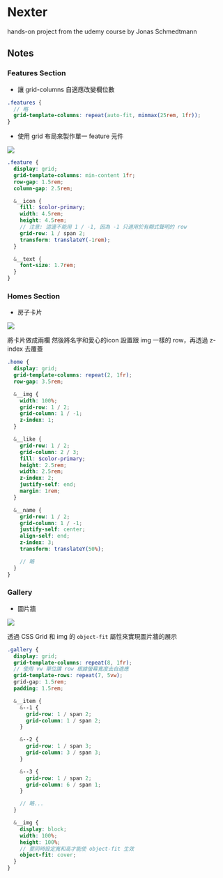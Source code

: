 # Nexter

hands-on project from the udemy course by Jonas Schmedtmann

## Notes

### Features Section

* 讓 grid-columns 自適應改變欄位數

```scss
.features {
  // 略
  grid-template-columns: repeat(auto-fit, minmax(25rem, 1fr));
}
```

* 使用 grid 布局來製作單一 feature 元件

![](https://i.imgur.com/HMPnJAe.png)

```scss
.feature {
  display: grid;
  grid-template-columns: min-content 1fr;
  row-gap: 1.5rem;
  column-gap: 2.5rem;

  &__icon {
    fill: $color-primary;
    width: 4.5rem;
    height: 4.5rem;
    // 注意: 這邊不能用 1 / -1, 因為 -1 只適用於有顯式聲明的 row
    grid-row: 1 / span 2;
    transform: translateY(-1rem);
  }

  &__text {
    font-size: 1.7rem;
  }
}
```


### Homes Section

* 房子卡片

![](https://i.imgur.com/PK7KsYX.png)

將卡片做成兩欄 然後將名字和愛心的icon 設置跟 img 一樣的 row，再透過 z-index 去覆蓋

```scss
.home {
  display: grid;
  grid-template-columns: repeat(2, 1fr);
  row-gap: 3.5rem;

  &__img {
    width: 100%;
    grid-row: 1 / 2;
    grid-column: 1 / -1;
    z-index: 1;
  }

  &__like {
    grid-row: 1 / 2;
    grid-column: 2 / 3;
    fill: $color-primary;
    height: 2.5rem;
    width: 2.5rem;
    z-index: 2;
    justify-self: end;
    margin: 1rem;
  }

  &__name {
    grid-row: 1 / 2;
    grid-column: 1 / -1;
    justify-self: center;
    align-self: end;
    z-index: 3;
    transform: translateY(50%);

    // 略
  }
}
```

### Gallery

* 圖片牆

![](https://i.imgur.com/1NijEs3.jpg)

透過 CSS Grid 和 img 的 `object-fit` 屬性來實現圖片牆的展示

```scss
.gallery {
  display: grid;
  grid-template-columns: repeat(8, 1fr);
  // 使用 vw 單位讓 row 根據螢幕寬度去自適應
  grid-template-rows: repeat(7, 5vw);
  grid-gap: 1.5rem;
  padding: 1.5rem;

  &__item {
    &--1 {
      grid-row: 1 / span 2;
      grid-column: 1 / span 2;
    }

    &--2 {
      grid-row: 1 / span 3;
      grid-column: 3 / span 3;
    }

    &--3 {
      grid-row: 1 / span 2;
      grid-column: 6 / span 1;
    }

    // 略...
  }

  &__img {
    display: block;
    width: 100%;
    height: 100%;
    // 要同時設定寬和高才能使 object-fit 生效
    object-fit: cover;
  }
}
```
